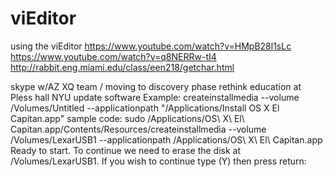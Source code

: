 # viEditor
using the viEditor
https://www.youtube.com/watch?v=HMpB28l1sLc
https://www.youtube.com/watch?v=q8NERRw-tI4
http://rabbit.eng.miami.edu/class/een218/getchar.html

skype w/AZ XQ team / moving to discovery phase
rethink education at Pless hall NYU
update software 
Example: createinstallmedia --volume /Volumes/Untitled --applicationpath "/Applications/Install OS X El Capitan.app"
sample code:
sudo /Applications/OS\ X\ El\ Capitan.app/Contents/Resources/createinstallmedia --volume /Volumes/LexarUSB1 --applicationpath /Applications/OS\ X\ El\ Capitan.app
Ready to start.
To continue we need to erase the disk at /Volumes/LexarUSB1.
If you wish to continue type (Y) then press return: 
